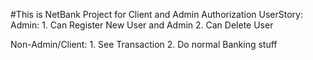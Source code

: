   #This is NetBank Project for Client and Admin Authorization
UserStory:
  Admin:
    1. Can Register New User and Admin
    2. Can Delete User

  Non-Admin/Client:
    1. See Transaction
    2. Do normal Banking stuff
